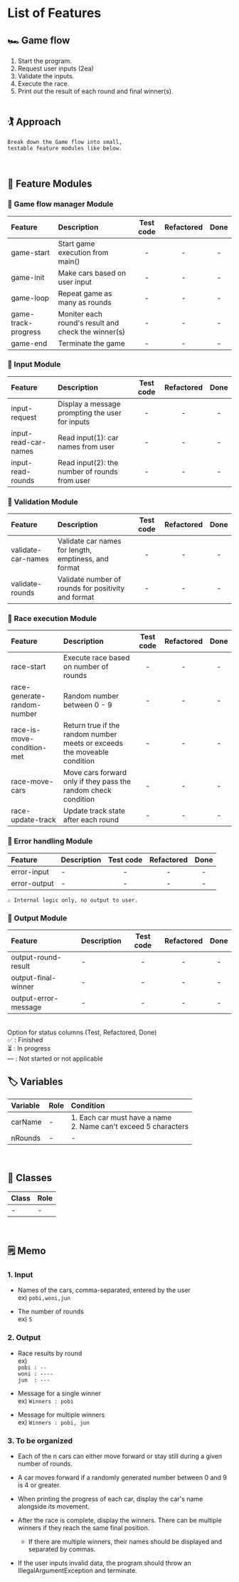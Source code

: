 # List of Features

## 🏎 Game flow
1. Start the program.
2. Request user inputs (2ea)
3. Validate the inputs.
4. Execute the race.
5. Print out the result of each round and final winner(s).
<br><br>

## 🏌️ Approach
    Break down the Game flow into small,
    testable feature modules like below.
<br>

## 👾 Feature Modules
### 🧩 Game flow manager Module
| Feature | Description | Test code | Refactored | Done |
|:---|:---|:---:|:---:|:---:|
| game-start | Start game execution from main() | - | - | - |
| game-init | Make cars based on user input | - | - | - |
| game-loop | Repeat game as many as rounds | - | - | - |
| game-track-progress | Moniter each round's result and check the winner(s) | - | - | - |
| game-end | Terminate the game | - | - | - |

### 🧩 Input Module
| Feature | Description | Test code | Refactored | Done |
|:---|:---|:---:|:---:|:---:|
| input-request | Display a message prompting the user for inputs | - | - | - |
| input-read-car-names | Read input(1): car names from user | - | - | - |
| input-read-rounds | Read input(2): the number of rounds from user | - | - | - |

### 🧩 Validation Module
| Feature | Description | Test code | Refactored | Done |
|:---|:---|:---:|:---:|:---:|
| validate-car-names | Validate car names for length, emptiness, and format | - | - | - |
| validate-rounds | Validate number of rounds for positivity and format | - | - | - |

### 🧩 Race execution Module
| Feature | Description | Test code | Refactored | Done |
|:---|:---|:---:|:---:|:---:|
| race-start | Execute race based on number of rounds | - | - | - |
| race-generate-random-number | Random number between 0 - 9 | - | - | - |
| race-is-move-condition-met | Return true if the random number meets or exceeds the moveable condition | - | - | - |
| race-move-cars | Move cars forward only if they pass the random check condition | - | - | - |
| race-update-track | Update track state after each round | - | - | - |

### 🧩 Error handling Module
| Feature | Description | Test code | Refactored | Done |
|:---|:---|:---:|:---:|:---:|
| error-input | - | - | - | - |
| error-output | - | - | - | - |

    ⚠️ Internal logic only, no output to user.

### 🧩 Output Module
| Feature | Description | Test code | Refactored | Done |
|:---|:---|:---:|:---:|:---:|
| output-round-result | - | - | - | - |
| output-final-winner | - | - | - | - |
| output-error-message | - | - | - | - |

<br>
Option for status columns (Test, Refactored, Done)<br>
✅ : Finished<br>
⏳ : In progress<br>
—  : Not started or not applicable

<br>

## 🏷️ Variables
| Variable | Role | Condition |
|:---|:---|:---|
| carName | - | 1. Each car must have a name<br> 2. Name can't exceed 5 characters |
| nRounds | - | - |

<br>

## 📘 Classes
| Class | Role |
|:---|:---|
| - | - |

<br>

## 🗒 Memo
### 1. Input
- Names of the cars, comma-separated, entered by the user <br>
        ex) `pobi,woni,jun` <br>

- The number of rounds<br>
        ex) `5`

### 2. Output
- Race results by round <br>
    ex) <br>
    `pobi : --`  
    `woni : ----`  
    `jun  : ---`

- Message for a single winner <br>
    ex) `Winners : pobi`
    
- Message for multiple winners <br>
    ex) `Winners : pobi, jun`

### 3. To be organized
- Each of the n cars can either move forward or stay still during a given number of rounds.

- A car moves forward if a randomly generated number between 0 and 9 is 4 or greater.

- When printing the progress of each car, display the car's name alongside its movement.

- After the race is complete, display the winners. There can be multiple winners if they reach the same final position. <br>
    - If there are multiple winners, their names should be displayed and separated by commas.

- If the user inputs invalid data, the program should throw an IllegalArgumentException and terminate.
